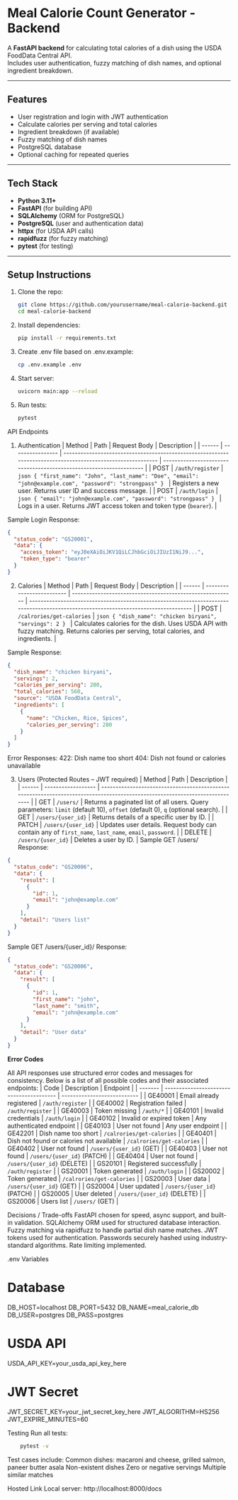 # Meal Calorie Count Generator - Backend

A **FastAPI backend** for calculating total calories of a dish using the USDA FoodData Central API.  
Includes user authentication, fuzzy matching of dish names, and optional ingredient breakdown.

---

## Features

- User registration and login with JWT authentication
- Calculate calories per serving and total calories
- Ingredient breakdown (if available)
- Fuzzy matching of dish names
- PostgreSQL database
- Optional caching for repeated queries

---

## Tech Stack

- **Python 3.11+**
- **FastAPI** (for building API)
- **SQLAlchemy** (ORM for PostgreSQL)
- **PostgreSQL** (user and authentication data)
- **httpx** (for USDA API calls)
- **rapidfuzz** (for fuzzy matching)
- **pytest** (for testing)

---

## Setup Instructions

1. Clone the repo:
   ```bash
   git clone https://github.com/yourusername/meal-calorie-backend.git
   cd meal-calorie-backend

2. Install dependencies:
   ```bash
   pip install -r requirements.txt

3. Create .env file based on .env.example:
   ```bash
   cp .env.example .env

4. Start server:
   ```bash
   uvicorn main:app --reload

5. Run tests:
   ```bash
   pytest

API Endpoints
1. Authentication
   | Method | Path             | Request Body                                                                                                | Description                                                         |
   | ------ | ---------------- | ----------------------------------------------------------------------------------------------------------- | ------------------------------------------------------------------- |
   | POST   | `/auth/register` | `json { "first_name": "John", "last_name": "Doe", "email": "john@example.com", "password": "strongpass" } ` | Registers a new user. Returns user ID and success message.          |
   | POST   | `/auth/login`    | `json { "email": "john@example.com", "password": "strongpass" } `                                           | Logs in a user. Returns JWT access token and token type (`bearer`). |

Sample Login Response:
```json
{
  "status_code": "GS20001",
  "data": {
    "access_token": "eyJ0eXAiOiJKV1QiLCJhbGciOiJIUzI1NiJ9...",
    "token_type": "bearer"
  }
}
```
2. Calories
      | Method | Path                      | Request Body                                              | Description                                                                                                                         |
      | ------ | ------------------------- | --------------------------------------------------------- | ----------------------------------------------------------------------------------------------------------------------------------- |
      | POST   | `/calrories/get-calories` | `json { "dish_name": "chicken biryani", "servings": 2 } ` | Calculates calories for the dish. Uses USDA API with fuzzy matching. Returns calories per serving, total calories, and ingredients. |

Sample Response:
   ```json
   {
     "dish_name": "chicken biryani",
     "servings": 2,
     "calories_per_serving": 280,
     "total_calories": 560,
     "source": "USDA FoodData Central",
     "ingredients": [
       {
         "name": "Chicken, Rice, Spices",
         "calories_per_serving": 280
       }
     ]
   }
```
Error Responses:
  422: Dish name too short
  404: Dish not found or calories unavailable

3. Users (Protected Routes – JWT required)
      | Method | Path               | Description                                                                                                                 |
      | ------ | ------------------ | --------------------------------------------------------------------------------------------------------------------------- |
      | GET    | `/users/`          | Returns a paginated list of all users. Query parameters: `limit` (default 10), `offset` (default 0), `q` (optional search). |
      | GET    | `/users/{user_id}` | Returns details of a specific user by ID.                                                                                   |
      | PATCH  | `/users/{user_id}` | Updates user details. Request body can contain any of `first_name`, `last_name`, `email`, `password`.                       |
      | DELETE | `/users/{user_id}` | Deletes a user by ID.                                                                                                       |
Sample GET /users/ Response:
```json
{
  "status_code": "GS20006",
  "data": {
    "result": [
      {
        "id": 1,
        "email": "john@example.com"
      }
    ],
    "detail": "Users list"
  }
}
```
Sample GET /users/{user_id}/ Response:
```json
{
  "status_code": "GS20006",
  "data": {
    "result": [
      {
        "id": 1,
        "first_name": "john",
        "last_name": "smith",
        "email": "john@example.com"
      }
    ],
    "detail": "User data"
  }
}
```
**Error Codes**

All API responses use structured error codes and messages for consistency. Below is a list of all possible codes and their associated endpoints:
   | Code    | Description                              | Endpoint                    |
   | ------- | ---------------------------------------- | --------------------------- |
   | GE40001 | Email already registered                 | `/auth/register`            |
   | GE40002 | Registration failed                      | `/auth/register`            |
   | GE40003 | Token missing                            | `/auth/*`                   |
   | GE40101 | Invalid credentials                      | `/auth/login`               |
   | GE40102 | Invalid or expired token                 | Any authenticated endpoint  |
   | GE40103 | User not found                           | Any user endpoint           |
   | GE42201 | Dish name too short                      | `/calrories/get-calories`   |
   | GE40401 | Dish not found or calories not available | `/calrories/get-calories`   |
   | GE40402 | User not found                           | `/users/{user_id}` (GET)    |
   | GE40403 | User not found                           | `/users/{user_id}` (PATCH)  |
   | GE40404 | User not found                           | `/users/{user_id}` (DELETE) |
   | GS20101 | Registered successfully                  | `/auth/register`            |
   | GS20001 | Token generated                          | `/auth/login`               |
   | GS20002 | Token generated                          | `/calrories/get-calories`   |
   | GS20003 | User data                                | `/users/{user_id}` (GET)    |
   | GS20004 | User updated                             | `/users/{user_id}` (PATCH)  |
   | GS20005 | User deleted                             | `/users/{user_id}` (DELETE) |
   | GS20006 | Users list                               | `/users/` (GET)             |

Decisions / Trade-offs
  FastAPI chosen for speed, async support, and built-in validation.
  SQLAlchemy ORM used for structured database interaction.
  Fuzzy matching via rapidfuzz to handle partial dish name matches.
  JWT tokens used for authentication.
  Passwords securely hashed using industry-standard algorithms.
  Rate limiting implemented.

.env Variables
# Database
DB_HOST=localhost
DB_PORT=5432
DB_NAME=meal_calorie_db
DB_USER=postgres
DB_PASS=postgres

# USDA API
USDA_API_KEY=your_usda_api_key_here

# JWT Secret
JWT_SECRET_KEY=your_jwt_secret_key_here
JWT_ALGORITHM=HS256
JWT_EXPIRE_MINUTES=60

Testing
  Run all tests:
   ```bash
       pytest -v
   ```
  
Test cases include:
  Common dishes: macaroni and cheese, grilled salmon, paneer butter asala
  Non-existent dishes
  Zero or negative servings
  Multiple similar matches

Hosted Link
Local server: http://localhost:8000/docs
